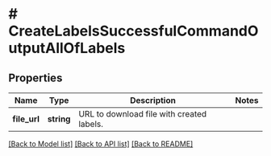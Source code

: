 # # CreateLabelsSuccessfulCommandOutputAllOfLabels

## Properties

Name | Type | Description | Notes
------------ | ------------- | ------------- | -------------
**file_url** | **string** | URL to download file with created labels. |

[[Back to Model list]](../../README.md#models) [[Back to API list]](../../README.md#endpoints) [[Back to README]](../../README.md)
